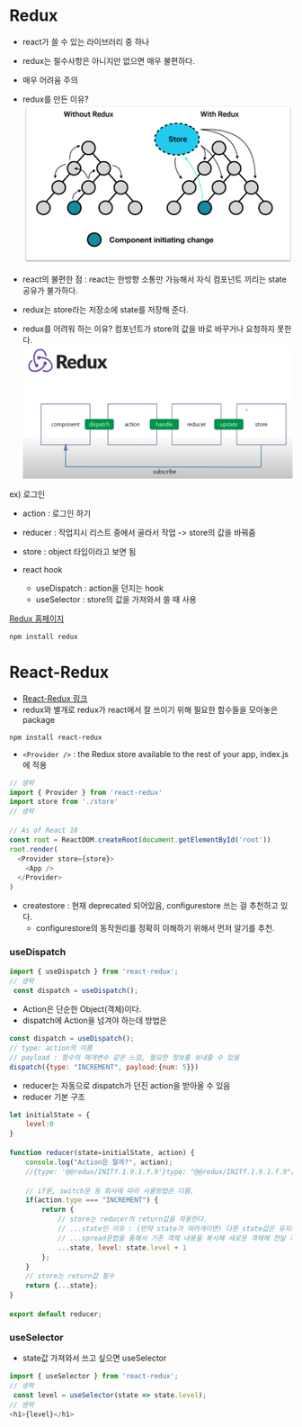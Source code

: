 # Redux
- react가 쓸 수 있는 라이브러리 중 하나
- redux는 필수사항은 아니지만 없으면 매우 불편하다.
- 매우 어려움 주의

- redux를 만든 이유?
![react와 redux의 차이 이미지](./Redux.png)
- react의 불편한 점 : react는 한방향 소통만 가능해서 자식 컴포넌트 끼리는 state공유가 불가하다.
- redux는 store라는 저장소에 state를 저장해 준다. 

- redux를 어려워 하는 이유? 컴포넌트가 store의 값을 바로 바꾸거나 요청하지 못한다.
![redux의 cycle](./redux_cycle.png)  

ex) 로그인
- action : 로그인 하기
- reducer : 작업지시 리스트 중에서 골라서 작업 -> store의 값을 바꿔줌
- store : object 타입이라고 보면 됨

- react hook
    - useDispatch : action을 던지는 hook
    - useSelector : store의 값을 가져와서 쓸 때 사용

[Redux 홈페이지](https://redux.js.org/)
```shell script
npm install redux
```

# React-Redux
- [React-Redux 링크](https://react-redux.js.org/)
- redux와 별개로 redux가 react에서 잘 쓰이기 위해 필요한 함수들을 모아놓은 package
```shell script
npm install react-redux
```

- `<Provider />` : the Redux store available to the rest of your app, index.js에 적용
```javascript
// 생략
import { Provider } from 'react-redux'
import store from './store'
// 생략

// As of React 18
const root = ReactDOM.createRoot(document.getElementById('root'))
root.render(
  <Provider store={store}>
    <App />
  </Provider>
)
```  
- createstore : 현재 deprecated 되어있음, configurestore 쓰는 걸 추천하고 있다.
    - configurestore의 동작원리를 정확히 이해하기 위해서 먼저 알기를 추천.

### useDispatch
```javascript
import { useDispatch } from 'react-redux';
// 생략
 const dispatch = useDispatch();
```  
- Action은 단순한 Object(객체)이다.
- dispatch에 Action을 넘겨야 하는데 방법은
```javascript
const dispatch = useDispatch();
// type: action의 이름
// payload : 함수의 매개변수 같은 느낌, 필요한 정보를 보내줄 수 있음
dispatch({type: "INCREMENT", payload:{num: 5}})
```  
- reducer는 자동으로 dispatch가 던진 action을 받아올 수 있음
- reducer 기본 구조  
```javascript
let initialState = {
    level:0
}

function reducer(state=initialState, action) {
    console.log("Action은 뭘까?", action);
    //{type: '@@redux/INITf.1.9.1.f.9'}type: "@@redux/INITf.1.9.1.f.9"[[Prototype]]: Object

    // if문, switch문 등 회사에 따라 사용방법은 다름.
    if(action.type === "INCREMENT") {
        return {
            // store는 reducer의 return값을 적용한다.
            // ...state인 이유 : (만약 state가 여러개이면) 다른 state값은 유지하되, count만 바꾼다는 의미
            // ...spread문법을 통해서 기존 객체 내용을 복사해 새로운 객체에 전달 가능
            ...state, level: state.level + 1
        };
    }
    // store는 return값 필수
    return {...state};
}

export default reducer;
```  

### useSelector
- state값 가져와서 쓰고 싶으면 useSelector  
```javascript
import { useSelector } from 'react-redux';
// 생략
 const level = useSelector(state => state.level);
// 생략
<h1>{level}</h1>
```
